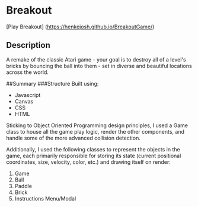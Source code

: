 # Breakout

[Play Breakout] (https://henkejosh.github.io/BreakoutGame/)

## Description
A remake of the classic Atari game - your goal is to destroy all of a level's bricks by bouncing the ball into them - set in diverse and beautiful locations across the world.

##Summary
###Structure
Built using:
* Javascript
* Canvas
* CSS
* HTML

Sticking to Object Oriented Programming design principles, I used a Game class to house all the game play logic, render the other components, and handle some of the more advanced collision detection.

Additionally, I used the following classes to represent the objects in the game, each primarily responsible for storing its state (current positional coordinates, size, velocity, color, etc.) and drawing itself on render:  
1. Game
2. Ball
3. Paddle
4. Brick
5. Instructions Menu/Modal
